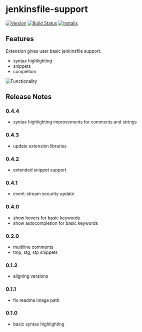 # jenkinsfile-support
[![Version][version-badge]][version] [![Build Status][build-badge]][build] [![Installs][installs-badge]][installs]

[version-badge]: https://vsmarketplacebadge.apphb.com/version/ivory-lab.jenkinsfile-support.svg
[version]: https://marketplace.visualstudio.com/items?itemName=ivory-lab.jenkinsfile-support
[build-badge]: https://dev.azure.com/ivory-lab/jenkinsfile-support/_apis/build/status/sgwozdz.jenkinsfile-support
[build]: https://dev.azure.com/ivory-lab/jenkinsfile-support/_build/latest?definitionId=1
[installs-badge]: https://vsmarketplacebadge.apphb.com/installs-short/ivory-lab.jenkinsfile-support.svg
[installs]: https://marketplace.visualstudio.com/items?itemName=ivory-lab.jenkinsfile-support

## Features

Extension gives user basic jenkinsfile support.

* syntax highlighting
* snippets
* completion

![Functionality](https://github.com/sgwozdz/jenkinsfile-support/raw/master/images/functionality.png)

## Release Notes

### 0.4.4
- syntax highlighting improvements for comments and strings

### 0.4.3
- update extension libraries

### 0.4.2
- extended snippet support

### 0.4.1
- event-stream security update

### 0.4.0
- show hovers for basic keywords
- show autocompletion for basic keywords

### 0.2.0
* multiline comments
* tmp, stg, stp snippets

### 0.1.2
* aligning versions

### 0.1.1
* fix readme image path

### 0.1.0
* basic syntax highlighting
